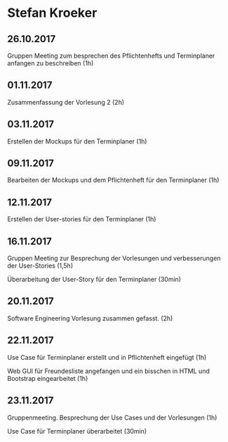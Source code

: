 # Stefan Kroeker

## 26.10.2017

Gruppen Meeting zum besprechen des Pflichtenhefts und Terminplaner anfangen zu beschreiben (1h)

## 01.11.2017

Zusammenfassung der Vorlesung 2 (2h)

## 03.11.2017

Erstellen der Mockups für den Terminplaner (1h)

## 09.11.2017

Bearbeiten der Mockups und dem Pflichtenheft für den Terminplaner (1h)

## 12.11.2017

Erstellen der User-stories für den Terminplaner (1h)

## 16.11.2017

Gruppen Meeting zur Besprechung der Vorlesungen und verbesserungen der User-Stories (1,5h)

Überarbeitung der User-Story für den Terminplaner (30min)

## 20.11.2017

Software Engineering Vorlesung zusammen gefasst. (2h)

## 22.11.2017

Use Case für Terminplaner erstellt und in Pflichtenheft eingefügt (1h)

Web GUI für Freundesliste angefangen und ein bisschen in HTML und Bootstrap eingearbeitet (1h)

## 23.11.2017

Gruppenmeeting. Besprechung der Use Cases und der Vorlesungen (1h) 

Use Case für Terminplaner überarbeitet (30min)